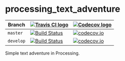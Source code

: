 # processing_text_adventure

Branch   |[![Travis CI logo](pics/TravisCI.png)](https://travis-ci.org)                                                                    |[![Codecov logo](pics/Codecov.png)](https://www.codecov.io)
---------|---------------------------------------------------------------------------------------------------------------------------------|---------------------------------------------------------------------------------------------------------------------------------
`master` |[![Build Status](https://travis-ci.org/richelbilderbeek/processing_text_adventure.svg?branch=master)](https://travis-ci.org/richelbilderbeek/processing_text_adventure)  | [![codecov.io](https://codecov.io/github/richelbilderbeek/processing_text_adventure/coverage.svg?branch=master)](https://codecov.io/github/richelbilderbeek/processing_text_adventure?branch=master)
`develop`|[![Build Status](https://travis-ci.org/richelbilderbeek/processing_text_adventure.svg?branch=develop)](https://travis-ci.org/richelbilderbeek/processing_text_adventure) | [![codecov.io](https://codecov.io/github/richelbilderbeek/processing_text_adventure/coverage.svg?branch=develop)](https://codecov.io/github/richelbilderbeek/processing_text_adventure?branch=develop)

Simple text adventure in Processing.
